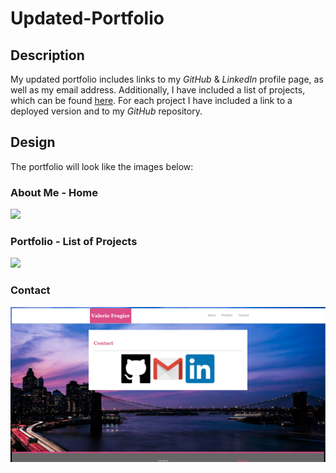 # Updated-Portfolio


<h2>Description</h2>
My updated portfolio includes links to my <i>GitHub</i> & <i>LinkedIn</i> profile page, as well as my email address. Additionally, I have included a list of projects, which can be found <a href="https://github.com/chunga-codder/updated-portfolio2/">here</a>. For each project I have included a link to a deployed version and to my <i>GitHub</i> repository. 

<h2>Design</h2>
The portfolio will look like the images below:

<h3>About Me - Home</h3>

<img src="Assets/Images/portoflio_home.PNG">

<h3>Portfolio - List of Projects</h3>

<img src="Assets/Images/portfolio_projects.PNG">

<h3>Contact</h3>

<img src="Assets/Images/portoflio_contact.PNG">



